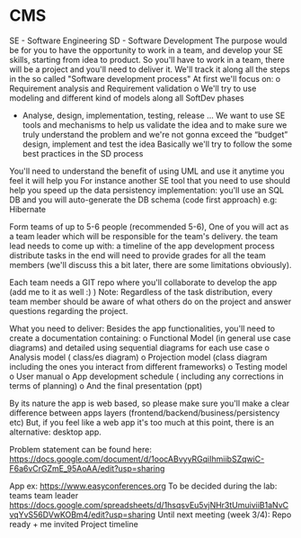 # CMS
SE - Software Engineering
SD - Software Development
The purpose would be for you to have the opportunity to work in a team, and develop your SE skills,  starting from idea to product. So you'll have to work in a team, there will be a project and you'll need to deliver it. We'll track it along all the steps in the so called "Software development process"
At first we'll focus on:
o	Requirement analysis and Requirement validation
o	We'll try to use modeling and different kind of models along all SoftDev phases
-  Analyse, design, implementation, testing, release …
We want to use SE tools and mechanisms to help us
validate the idea and to make sure we truly understand the problem and we're not gonna exceed the “budget”
design, implement and test the idea
Basically we'll try to follow the some best practices in the SD process 

You'll need to understand the benefit of using UML  and use it anytime you feel it will help you
For instance another SE tool that you need to use should help you speed up the data persistency implementation:
you'll use an SQL DB and you will auto-generate the DB schema (code first approach) e.g: Hibernate
 
Form teams of up to 5-6 people (recommended 5-6),
One of you will act as a team leader which will be responsible for the team's delivery. 
the team lead needs to come up with:
a timeline of the app development process
distribute tasks
in the end will need to provide grades for all the team members (we'll discuss this a bit later, there are some limitations obviously).

Each team needs a GIT repo where you'll collaborate to develop the app (add me to it as well :) )
Note: Regardless of the task distribution, every team member should be aware of what others do on the project and answer questions regarding the project.
 
What you need to deliver:
Besides the app functionalities, you'll need to create a documentation containing:
o	Functional Model (in general use case diagrams) and detailed using sequential diagrams for each use case
o	Analysis model ( class/es diagram)
o	Projection model (class diagram including the ones you interact from different frameworks)
o	Testing model
o	User manual
o	App development schedule ( including any corrections in terms of planning)
o	And the final presentation (ppt)
 
By its nature the app is web based, so please make sure you'll make a clear difference between apps layers (frontend/backend/business/persistency etc)
But, if you feel like a web app it's too much at this point, there is an alternative: desktop app.
 
 Problem statement can be found here:
https://docs.google.com/document/d/1oocABvyyRGqiIhmiibSZqwiC-F6a6vCrGZmE_95AoAA/edit?usp=sharing 

App ex: https://www.easyconferences.org 
To be decided during the lab:
teams
team leader 
https://docs.google.com/spreadsheets/d/1hsqsvEu5vjNHr3tUmuiviiB1aNvCvqYvS56DVwKOBm4/edit?usp=sharing 
Until next meeting (week 3/4):
Repo ready + me invited
Project timeline


